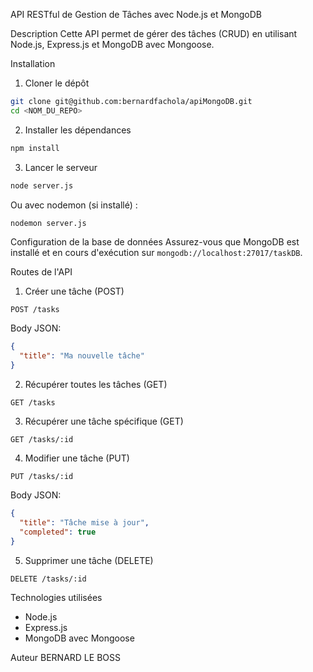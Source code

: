 API RESTful de Gestion de Tâches avec Node.js et MongoDB

Description
Cette API permet de gérer des tâches (CRUD) en utilisant Node.js, Express.js et MongoDB avec Mongoose.

Installation
1. Cloner le dépôt
```sh
git clone git@github.com:bernardfachola/apiMongoDB.git
cd <NOM_DU_REPO>
```

2. Installer les dépendances
```sh
npm install
```

3. Lancer le serveur
```sh
node server.js
```
Ou avec nodemon (si installé) :
```sh
nodemon server.js
```

Configuration de la base de données
Assurez-vous que MongoDB est installé et en cours d'exécution sur `mongodb://localhost:27017/taskDB`.

Routes de l'API

1. Créer une tâche (POST)
```http
POST /tasks
```
Body JSON:
```json
{
  "title": "Ma nouvelle tâche"
}
```

2. Récupérer toutes les tâches (GET)
```http
GET /tasks
```

3. Récupérer une tâche spécifique (GET)
```http
GET /tasks/:id
```

4. Modifier une tâche (PUT)
```http
PUT /tasks/:id
```
Body JSON:
```json
{
  "title": "Tâche mise à jour",
  "completed": true
}
```

5. Supprimer une tâche (DELETE)
```http
DELETE /tasks/:id
```

Technologies utilisées
- Node.js
- Express.js
- MongoDB avec Mongoose

Auteur
BERNARD LE BOSS

